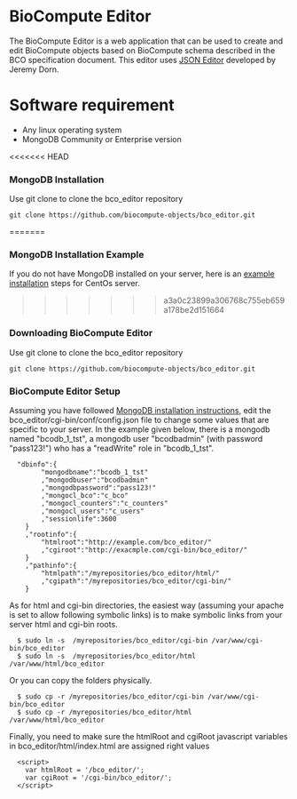 BioCompute Editor
=================

The BioCompute Editor is a web application that can be used to create and edit BioCompute objects based on BioCompute schema described in the BCO specification document. This editor uses <a href="https://github.com/jdorn/json-editor">JSON Editor</a> developed by Jeremy Dorn.


Software requirement
====================
* Any linux operating system
* MongoDB Community or Enterprise version


<<<<<<< HEAD
### MongoDB Installation
Use git clone to clone the bco_editor repository

```
git clone https://github.com/biocompute-objects/bco_editor.git

```
=======
### MongoDB Installation Example
If you do not have MongoDB installed on your server, here is an [example installation](mongodb_installation.md) steps for CentOs server. 
>>>>>>> a3a0c23899a306768c755eb659a178be2d151664


### Downloading BioCompute Editor
Use git clone to clone the bco_editor repository

```
git clone https://github.com/biocompute-objects/bco_editor.git

```

### BioCompute Editor Setup
Assuming you have followed [MongoDB installation instructions](mongodb_installation.md), edit the bco_editor/cgi-bin/conf/config.json file to change some values that are specific to your server. In the example given below, there is a mongodb named "bcodb_1_tst", a mongodb user "bcodbadmin" (with password "pass123!") who has a "readWrite" role in "bcodb_1_tst".


```
  "dbinfo":{
        "mongodbname":"bcodb_1_tst"
        ,"mongodbuser":"bcodbadmin"
        ,"mongodbpassword":"pass123!"
        ,"mongocl_bco":"c_bco"
        ,"mongocl_counters":"c_counters"
        ,"mongocl_users":"c_users"
        ,"sessionlife":3600
    }
    ,"rootinfo":{
        "htmlroot":"http://example.com/bco_editor/"
        ,"cgiroot":"http://exacmple.com/cgi-bin/bco_editor/"
    }
    ,"pathinfo":{
        "htmlpath":"/myrepositories/bco_editor/html/"
        ,"cgipath":"/myrepositories/bco_editor/cgi-bin/"
    }

```

As for html and cgi-bin directories, the easiest way (assuming your apache is set to allow following symbolic links) is to make symbolic links from your server html and cgi-bin roots.

```
  $ sudo ln -s  /myrepositories/bco_editor/cgi-bin /var/www/cgi-bin/bco_editor
  $ sudo ln -s  /myrepositories/bco_editor/html /var/www/html/bco_editor
```

Or you can copy the folders physically.

```
  $ sudo cp -r /myrepositories/bco_editor/cgi-bin /var/www/cgi-bin/bco_editor
  $ sudo cp -r /myrepositories/bco_editor/html /var/www/html/bco_editor
```


Finally, you need to make sure the htmlRoot and cgiRoot javascript variables in bco_editor/html/index.html are assigned right values

```
  <script>
    var htmlRoot = '/bco_editor/';
    var cgiRoot = '/cgi-bin/bco_editor/';
  </script>
```





